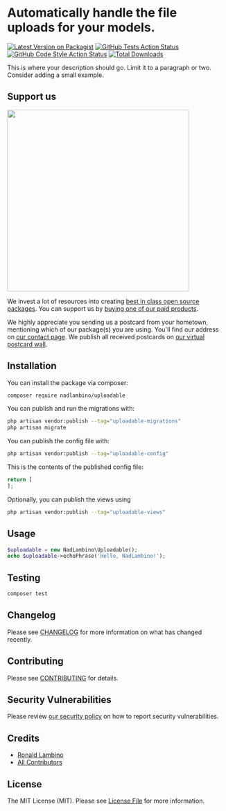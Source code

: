 # Automatically handle the file uploads for your models.

[![Latest Version on Packagist](https://img.shields.io/packagist/v/nadlambino/uploadable.svg?style=flat-square)](https://packagist.org/packages/nadlambino/uploadable)
[![GitHub Tests Action Status](https://img.shields.io/github/actions/workflow/status/nadlambino/uploadable/run-tests.yml?branch=main&label=tests&style=flat-square)](https://github.com/nadlambino/uploadable/actions?query=workflow%3Arun-tests+branch%3Amain)
[![GitHub Code Style Action Status](https://img.shields.io/github/actions/workflow/status/nadlambino/uploadable/fix-php-code-style-issues.yml?branch=main&label=code%20style&style=flat-square)](https://github.com/nadlambino/uploadable/actions?query=workflow%3A"Fix+PHP+code+style+issues"+branch%3Amain)
[![Total Downloads](https://img.shields.io/packagist/dt/nadlambino/uploadable.svg?style=flat-square)](https://packagist.org/packages/nadlambino/uploadable)

This is where your description should go. Limit it to a paragraph or two. Consider adding a small example.

## Support us

[<img src="https://github-ads.s3.eu-central-1.amazonaws.com/uploadable.jpg?t=1" width="419px" />](https://spatie.be/github-ad-click/uploadable)

We invest a lot of resources into creating [best in class open source packages](https://spatie.be/open-source). You can support us by [buying one of our paid products](https://spatie.be/open-source/support-us).

We highly appreciate you sending us a postcard from your hometown, mentioning which of our package(s) you are using. You'll find our address on [our contact page](https://spatie.be/about-us). We publish all received postcards on [our virtual postcard wall](https://spatie.be/open-source/postcards).

## Installation

You can install the package via composer:

```bash
composer require nadlambino/uploadable
```

You can publish and run the migrations with:

```bash
php artisan vendor:publish --tag="uploadable-migrations"
php artisan migrate
```

You can publish the config file with:

```bash
php artisan vendor:publish --tag="uploadable-config"
```

This is the contents of the published config file:

```php
return [
];
```

Optionally, you can publish the views using

```bash
php artisan vendor:publish --tag="uploadable-views"
```

## Usage

```php
$uploadable = new NadLambino\Uploadable();
echo $uploadable->echoPhrase('Hello, NadLambino!');
```

## Testing

```bash
composer test
```

## Changelog

Please see [CHANGELOG](CHANGELOG.md) for more information on what has changed recently.

## Contributing

Please see [CONTRIBUTING](CONTRIBUTING.md) for details.

## Security Vulnerabilities

Please review [our security policy](../../security/policy) on how to report security vulnerabilities.

## Credits

- [Ronald Lambino](https://github.com/nadlambino)
- [All Contributors](../../contributors)

## License

The MIT License (MIT). Please see [License File](LICENSE.md) for more information.
